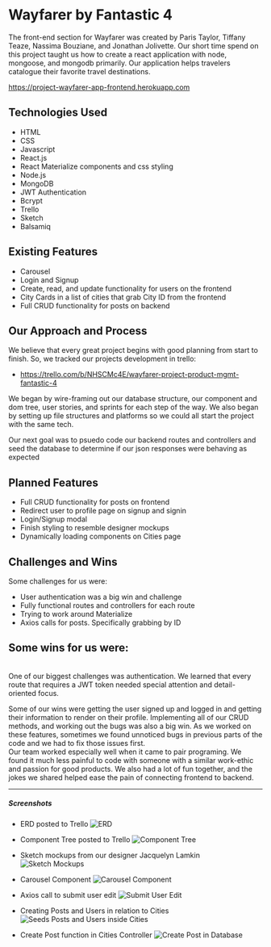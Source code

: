 # Wayfarer by Fantastic 4

The front-end section for Wayfarer was created by Paris Taylor, Tiffany Teaze, Nassima Bouziane, and Jonathan Jolivette. Our short time spend on this project taught us how to create a react application with node, mongoose, and mongodb primarily. Our application helps travelers catalogue their favorite travel destinations.

https://project-wayfarer-app-frontend.herokuapp.com

## Technologies Used

- HTML
- CSS
- Javascript
- React.js
- React Materialize components and css styling
- Node.js
- MongoDB
- JWT Authentication 
- Bcrypt
- Trello
- Sketch
- Balsamiq

## Existing Features

- Carousel
- Login and Signup
- Create, read, and update functionality for users on the frontend
- City Cards in a list of cities that grab City ID from the frontend
- Full CRUD functionality for posts on backend

## Our Approach and Process
We believe that every great project begins with good planning from start to finish. So, we tracked our projects development in trello: 

- https://trello.com/b/NHSCMc4E/wayfarer-project-product-mgmt-fantastic-4

We began by wire-framing out our database structure, our component and dom tree, user stories, and sprints for each step of the way. We also began by setting up file structures and platforms so we could all start the project with the same tech. 

Our next goal was to psuedo code our backend routes and controllers and seed the database to determine if our json responses were behaving as expected
<br />

## Planned Features

- Full CRUD functionality for posts on frontend
- Redirect user to profile page on signup and signin
- Login/Signup modal
- Finish styling to resemble designer mockups
- Dynamically loading components on Cities page

## Challenges and Wins
Some challenges for us were:
- User authentication was a big win and challenge
- Fully functional routes and controllers for each route
- Trying to work around Materialize
- Axios calls for posts. Specifically grabbing by ID

Some wins for us were:
- 

<br />
One of our biggest challenges was authentication. We learned that every route that requires a JWT token needed special attention and detail-oriented focus.

Some of our wins were getting the user signed up and logged in and getting their information to render on their profile. Implementing all of our CRUD methods, and working out the bugs was also a big win. As we worked on these features, sometimes we found unnoticed bugs in previous parts of the code and we had to fix those issues first. 
<br />
Our team worked especially well when it came to pair programing. We found it much less painful to code with someone with a similar work-ethic and passion for good products. We also had a lot of fun together, and the jokes we shared helped ease the pain of connecting frontend to backend. 

---

##### Screenshots

- ERD posted to Trello
![ERD](https://monosnap.com/image/uBwb1NzH2i64OpwW9aHK9J99emltc5.png)

- Component Tree posted to Trello
![Component Tree](https://monosnap.com/image/j6r9dVHislbU2YM0xh9PkamPHVHgqp.png)

- Sketch mockups from our designer Jacquelyn Lamkin
![Sketch Mockups](https://monosnap.com/image/VLxFONb4GEDhtFccfwEwsUo1n5n6uT.png)

- Carousel Component
![Carousel Component](https://monosnap.com/image/vz1wE7uw7ix3MlhEba4GyUHKS70qr0.png)

- Axios call to submit user edit
![Submit User Edit](https://monosnap.com/image/db8ORi97wRSRnnLUowd3Z5Wy7ChzGN.png)

- Creating Posts and Users in relation to Cities
![Seeds Posts and Users inside Cities](https://monosnap.com/image/VFV2f5CVfFlMiINlrutQXzUHmb6ZTo.png)

- Create Post function in Cities Controller
![Create Post in Database](https://monosnap.com/image/qphhx1KLBlTxpBeak7d7sXIeS2SFi6.png)